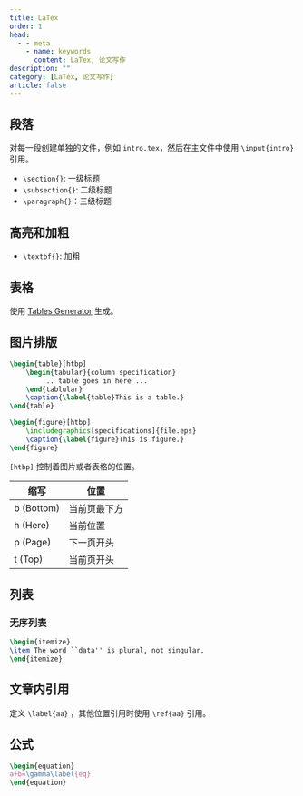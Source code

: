 ```yaml
---
title: LaTex
order: 1
head:
  - - meta
    - name: keywords
      content: LaTex, 论文写作
description: ""
category: [LaTex, 论文写作]
article: false
---
```


## 段落

对每一段创建单独的文件，例如 `intro.tex`，然后在主文件中使用 `\input{intro}` 引用。

* `\section{}`: 一级标题
* `\subsection{}`: 二级标题
* `\paragraph{}`：三级标题

## 高亮和加粗

* `\textbf{}`: 加粗

## 表格

使用 [Tables Generator](https://tablesgenerator.com/) 生成。

## 图片排版

```latex
\begin{table}[htbp]
    \begin{tabular}{column specification}
        ... table goes in here ...
    \end{tablular}
    \caption{\label{table}This is a table.}
\end{table}

\begin{figure}[htbp]
    \includegraphics[specifications]{file.eps}
    \caption{\label{figure}This is figure.}
\end{figure}
```

`[htbp]` 控制着图片或者表格的位置。

| 缩写       	| 位置         	|
|------------	|--------------	|
| b (Bottom) 	| 当前页最下方 	|
| h (Here)   	| 当前位置     	|
| p (Page)   	| 下一页开头   	|
| t (Top)    	| 当前页开头   	|

## 列表

### 无序列表
```latex
\begin{itemize}
\item The word ``data'' is plural, not singular.
\end{itemize}
```

## 文章内引用

定义 `\label{aa}` ，其他位置引用时使用 `\ref{aa}` 引用。

## 公式

```latex
\begin{equation}
a+b=\gamma\label{eq}
\end{equation}
```